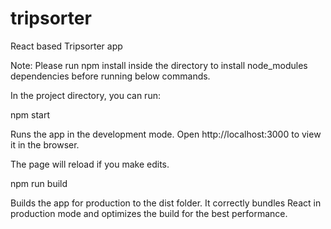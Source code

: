 # tripsorter
React based Tripsorter app

Note: Please run npm install inside the directory to install node_modules dependencies before running below commands.

In the project directory, you can run:

npm start

Runs the app in the development mode.
Open http://localhost:3000 to view it in the browser.

The page will reload if you make edits.

npm run build

Builds the app for production to the dist folder.
It correctly bundles React in production mode and optimizes the build for the best performance.
